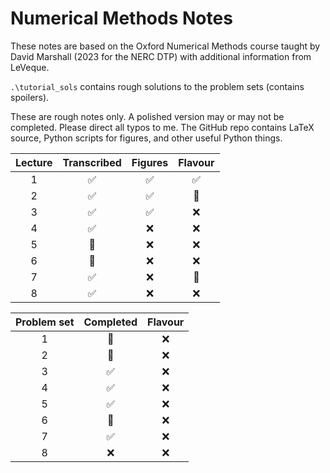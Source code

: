 # Numerical Methods Notes

These notes are based on the Oxford Numerical Methods course taught by David Marshall (2023 for the NERC DTP) with additional information from LeVeque.

`.\tutorial_sols` contains rough solutions to the problem sets (contains spoilers).

These are rough notes only. A polished version may or may not be completed. Please direct all typos to me. The GitHub repo contains LaTeX source, Python scripts for figures, and other useful Python things.

| Lecture | Transcribed  | Figures  | Flavour |
| :--: | :--: | :--: | :--: |
| 1 | ✅ | ✅ | ✅ |
| 2 | ✅ | ✅ | 🚧 |
| 3 | ✅ | ✅ | ❌ |
| 4 | ✅ | ❌ | ❌ |
| 5 | 🚧 | ❌ | ❌ |
| 6 | 🚧 | ❌ | ❌ |
| 7 | ✅ | ❌ | 🚧 |
| 8 | ✅ | ❌ | ❌ |


| Problem set | Completed | Flavour |
| :--: | :--: | :--: 
| 1 | 🚧 | ❌ 
| 2 | 🚧 | ❌ 
| 3 | ✅ | ❌ 
| 4 | ✅ | ❌ 
| 5 | ✅ | ❌ 
| 6 | 🚧 | ❌ 
| 7 | ✅ | ❌ 
| 8 | ❌ | ❌ 